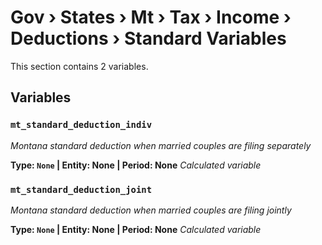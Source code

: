 # Gov › States › Mt › Tax › Income › Deductions › Standard Variables

This section contains 2 variables.

## Variables

### `mt_standard_deduction_indiv`
*Montana standard deduction when married couples are filing separately*

**Type: `None` | Entity: None | Period: None**
*Calculated variable*

### `mt_standard_deduction_joint`
*Montana standard deduction when married couples are filing jointly*

**Type: `None` | Entity: None | Period: None**
*Calculated variable*
